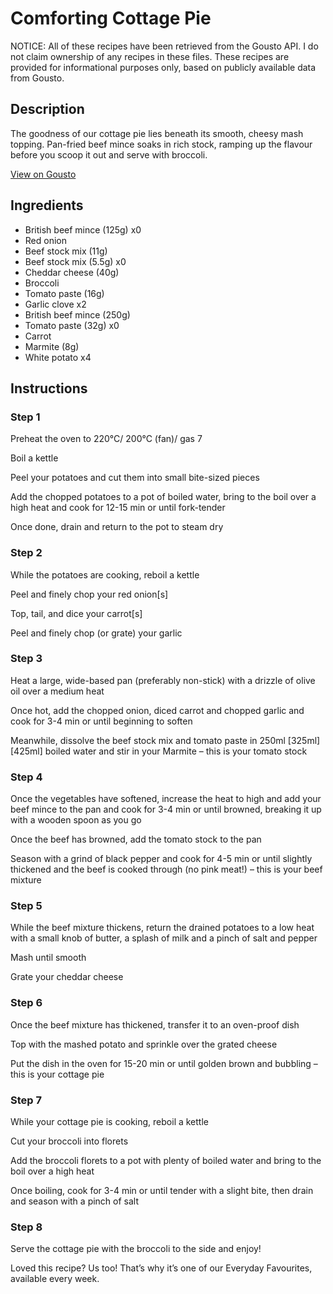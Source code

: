 # Comforting Cottage Pie

NOTICE: All of these recipes have been retrieved from the Gousto API. I do not claim ownership of any recipes in these files. These recipes are provided for informational purposes only, based on publicly available data from Gousto.

## Description

The goodness of our cottage pie lies beneath its smooth, cheesy mash topping. Pan-fried beef mince soaks in rich stock, ramping up the flavour before you scoop it out and serve with broccoli. 

[View on Gousto](https://www.gousto.co.uk/recipes/cookbook/comforting-cottage-pie)

## Ingredients

- British beef mince (125g) x0
- Red onion
- Beef stock mix (11g)
- Beef stock mix (5.5g) x0
- Cheddar cheese (40g)
- Broccoli
- Tomato paste (16g)
- Garlic clove x2
- British beef mince (250g)
- Tomato paste (32g) x0
- Carrot
- Marmite (8g)
- White potato x4

## Instructions


### Step 1

Preheat the oven to 220°C/ 200°C (fan)/ gas 7

Boil a kettle

Peel your potatoes and cut them into small bite-sized pieces

Add the chopped potatoes to a pot of boiled water, bring to the boil over a high heat and cook for 12-15 min or until fork-tender

Once done, drain and return to the pot to steam dry


### Step 2

While the potatoes are cooking, reboil a kettle

Peel and finely chop your red onion[s]

Top, tail, and dice your carrot[s]

Peel and finely chop (or grate) your garlic


### Step 3

Heat a large, wide-based pan (preferably non-stick) with a drizzle of olive oil over a medium heat

Once hot, add the chopped onion, diced carrot and chopped garlic and cook for 3-4 min or until beginning to soften

Meanwhile, dissolve the beef stock mix and tomato paste in 250ml <span class="text-purple">[325ml]</span> <span class="text-danger">[425ml]</span> boiled water and stir in your Marmite – this is your tomato stock


### Step 4

Once the vegetables have softened, increase the heat to high and add your beef mince to the pan and cook for 3-4 min or until browned, breaking it up with a wooden spoon as you go

Once the beef has browned, add the tomato stock to the pan

Season with a grind of black pepper and cook for 4-5 min or until slightly thickened and the beef is cooked through (no pink meat!) – this is your beef mixture


### Step 5

While the beef mixture thickens, return the drained potatoes to a low heat with a small knob of butter, a splash of milk and a pinch of salt and pepper

Mash until smooth

Grate your cheddar cheese


### Step 6

Once the beef mixture has thickened, transfer it to an oven-proof dish

Top with the mashed potato and sprinkle over the grated cheese

Put the dish in the oven for 15-20 min or until golden brown and bubbling – this is your cottage pie


### Step 7

While your cottage pie is cooking, reboil a kettle

Cut your broccoli into florets

Add the broccoli florets to a pot with plenty of boiled water and bring to the boil over a high heat

Once boiling, cook for 3-4 min or until tender with a slight bite, then drain and season with a pinch of salt

### Step 8

Serve the cottage pie with the broccoli to the side and enjoy!

<span class="text-danger">Loved this recipe? Us too! That’s why it’s one of our Everyday Favourites, available every week.</span>

